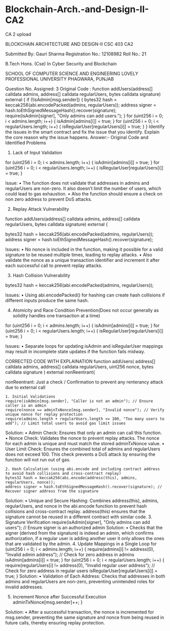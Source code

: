 # Blockchain-Arch.-and-Design-II-CA2
CA 2 upload
 

BLOCKCHAIN ARCHITECTURE AND DESIGN-II
CSC 403
CA2

Submitted By:
Gauri Sharma
Registration No.:
  12108982
Roll No.:
21

B.Tech Hons. (Cse) In Cyber Security and Blockchain

SCHOOL OF COMPUTER SCIENCE AND ENGINEERING
LOVELY PROFESSIONAL UNIVERSITY
PHAGWARA, PUNJAB




Question No. Assigned: 3
Original Code :
function addUsers(address[] calldata admins, address[] calldata regularUsers, bytes calldata signature) external {
    if (!isAdmin[msg.sender]) {
        bytes32 hash = keccak256(abi.encodePacked(admins, regularUsers));
        address signer = hash.toEthSignedMessageHash().recover(signature);
        require(isAdmin[signer], "Only admins can add users.");
    }
    for (uint256 i = 0; i < admins.length; i++) {
        isAdmin[admins[i]] = true;
    }
    for (uint256 i = 0; i < regularUsers.length; i++) {
        isRegularUser[regularUsers[i]] = true;
    }
}
Identify the issues in the smart contract and fix the issue that you identify. Explain the core reason why the issue happens.
Answer:- 
Original Code and Identified Problems 
1.	Lack of Input Validation

for (uint256 i = 0; i < admins.length; i++) {
    isAdmin[admins[i]] = true;
}
for (uint256 i = 0; i < regularUsers.length; i++) {
           isRegularUser[regularUsers[i]] = true;
}

Issue:
•	The function does not validate that addresses in admins and regularUsers are non-zero. It also doesn’t limit the number of users, which could lead to gas exhaustion.
•	 Also the function should ensure a check on non zero address to prevent DoS attacks.

2.	 Replay Attack Vulnerability  
  
function addUsers(address[] calldata admins, address[] calldata regularUsers, bytes calldata signature) external {

bytes32 hash = keccak256(abi.encodePacked(admins, regularUsers));
address signer = hash.toEthSignedMessageHash().recover(signature);

Issues:
•	No nonce is included in the function, making it possible for a valid signature to be reused multiple times, leading to replay attacks.
•	Also validate the nonce as a unique transaction identifier and increment it after each successful call to prevent replay attacks.

3.	Hash Collision Vulnerability 

bytes32 hash = keccak256(abi.encodePacked(admins, regularUsers));

Issues:
•	Using abi.encodePacked() for hashing can create hash collisions if different inputs produce the same hash.

4.	Atomicity and Race Condition Prevention(Does not occur generally as solidity handles one transaction at a time)

for (uint256 i = 0; i < admins.length; i++) {
    isAdmin[admins[i]] = true;
}
for (uint256 i = 0; i < regularUsers.length; i++) {
    isRegularUser[regularUsers[i]] = true;
}

Issues:
•	Separate loops for updating isAdmin and isRegularUser mappings may result in incomplete state updates if the function fails midway.



CORRECTED CODE WITH EXPLAINATION
function addUsers(
    address[] calldata admins, 
    address[] calldata regularUsers, 
    uint256 nonce, 
    bytes calldata signature
) external nonReentrant{

nonReentrant: Just a check / Confirmation to prevent any renterancy attack due to external call

    1. Initial Validations
    require(isAdmin[msg.sender], "Caller is not an admin"); // Ensure caller is an admin
    require(nonce == adminTxNonce[msg.sender], "Invalid nonce"); // Verify unique nonce for replay protection
    require(admins.length + regularUsers.length <= 100, "Too many users to add"); // Limit total users to avoid gas limit issues
Solution:
•	Admin Check: Ensures that only an admin can call this function.
•	Nonce Check: Validates the nonce to prevent replay attacks. The nonce for each admin is unique and must match the stored adminTxNonce value.
•	User Limit Check: Ensures the combined total of admins and regularUsers does not exceed 100.  This check prevents a DoS attack by ensuring the function will not run out of gas.

    2. Hash Calculation (using abi.encode and including contract address to avoid hash collisions and cross-contract replay)
    bytes32 hash = keccak256(abi.encode(address(this), admins, regularUsers, nonce));
    address signer = hash.toEthSignedMessageHash().recover(signature); // Recover signer address from the signature
Solution:
•	Unique and Secure Hashing: Combines address(this), admins, regularUsers, and nonce in the abi.encode function to prevent hash collisions and cross-contract replay. address(this) ensures that the signature cannot be reused in a different contract with similar code.
    3. Signature Verification
    require(isAdmin[signer], "Only admins can add users"); // Ensure signer is an authorized admin
Solution:
•	Checks that the signer (derived from the signature) is indeed an admin, which confirms authorization, if a regular user is adding another user it only allows the ones that are validated by the admin.
    4. Update Mappings in a Single Loop
    for (uint256 i = 0; i < admins.length; i++) {
        require(admins[i] != address(0), "Invalid admin address"); // Check for zero address in admins
        isAdmin[admins[i]] = true;
    }
    for (uint256 i = 0; i < regularUsers.length; i++) {
        require(regularUsers[i] != address(0), "Invalid regular user address"); // Check for zero address in regular users
        isRegularUser[regularUsers[i]] = true;
    }
Solution:
•	Validation of Each Address: Checks that addresses in both admins and regularUsers are non-zero, preventing unintended roles for invalid addresses.

   5. Increment Nonce after Successful Execution
    adminTxNonce[msg.sender]++;
}

Solution:
•	After a successful transaction, the nonce is incremented for msg.sender, preventing the same signature and nonce from being reused in future calls, thereby ensuring replay protection.
